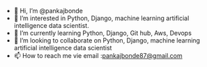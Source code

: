- 👋 Hi, I’m @pankajbonde
- 👀 I’m interested in Python, Django, machine learning artificial intelligence data scientist.
- 🌱 I’m currently learning Python, Django, Git hub, Aws, Devops
- 💞️ I’m looking to collaborate on Python, Django, machine learning artificial intelligence data scientist
- 📫 How to reach me vie email :pankajbonde87@gmail.com 

<!---
pankajbonde/pankajbonde is a ✨ special ✨ repository because its `README.md` (this file) appears on your GitHub profile.
You can click the Preview link to take a look at your changes.
--->
